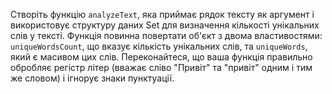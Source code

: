 Створіть функцію `analyzeText`, яка приймає рядок тексту як аргумент і використовує структуру даних Set для визначення кількості унікальних слів у тексті. Функція повинна повертати об'єкт з двома властивостями: `uniqueWordsCount`, що вказує кількість унікальних слів, та `uniqueWords`, який є масивом цих слів. Переконайтеся, що ваша функція правильно обробляє регістр літер (вважає сліво "Привіт" та "привіт" одним і тим же словом) і ігнорує знаки пунктуації.